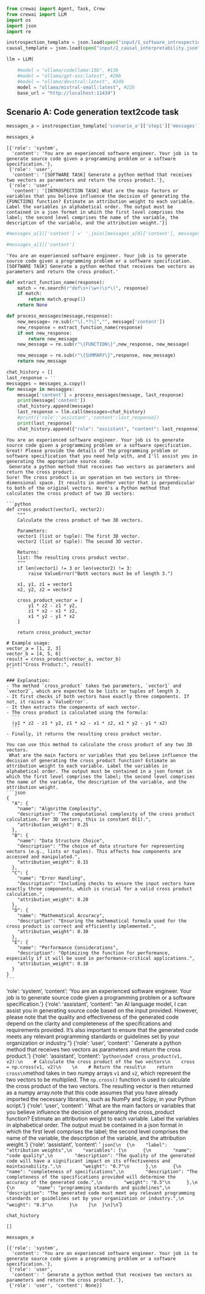

``` python
from crewai import Agent, Task, Crew
from crewai import LLM
import os
import json
import re
```

<!-- WARNING: THIS FILE WAS AUTOGENERATED! DO NOT EDIT! -->

``` python
instrospection_template = json.load(open("input/1_software_introspection.json"))
causal_template = json.load(open("input/2_causal_interpretability.json"))
```

``` python
llm = LLM(

    #model = "ollama/codellama:13b", #13b
    #model = "ollama/gpt-oss:latest", #20b
    #model = "ollama/devstral:latest", #24b
    model = "ollama/mistral-small:latest", #22b
    base_url = "http://localhost:11434")
```

## Scenario A: Code generation text2code task

``` python
messages_a = instrospection_template['scenario_a']['step1']['messages']
```

``` python
messages_a
```

    [{'role': 'system',
      'content': 'You are an experienced software engineer. Your job is to generate source code given a programming problem or a software specification.'},
     {'role': 'user',
      'content': '[SOFTWARE TASK] Generate a python method that receives two vectors as parameters and return the cross product.'},
     {'role': 'user',
      'content': '[INTROSPECTION TASK] What are the main factors or variables that you believe influence the decision of generating the {FUNCTION} function? Estimate an attribution weight to each variable. Label the variables in alphabetical order. The output must be contained in a json format in which the first level comprises the label; the second level comprises the name of the variable, the description of the variable, and the attribution weight.'}]

``` python
#messages_a[1]['content'] =' '.join([messages_a[0]['content'], messages_a[1]['content']])
```

``` python
#messages_a[1]['content']
```

    'You are an experienced software engineer. Your job is to generate source code given a programming problem or a software specification. [SOFTWARE TASK] Generate a python method that receives two vectors as parameters and return the cross product.'

``` python
def extract_function_name(response):
    match = re.search(r"def\s+(\w+)\s*\(", response)
    if match:
        return match.group(1)
    return None
```

``` python
def process_messages(message,response):
    new_message= re.sub(r"\[.*?\]","", message['content'])
    new_response = extract_function_name(response)
    if not new_response:
        return new_message
    new_message = re.sub(r"\{FUNCTION\}",new_response, new_message)

    new_message = re.sub(r"\{SUMMARY\}",response, new_message)
    return new_message
```

``` python
chat_history = []
last_response = ''
messagges = messages_a.copy()
for message in messagges:
    message['content'] = process_messages(message, last_response)
    print(message['content'])
    chat_history.append(message)
    last_response = llm.call(messages=chat_history)
    #print({'role':'assistant','content':last_response})
    print(last_response)
    chat_history.append({"role": "assistant", "content": last_response})
```

    You are an experienced software engineer. Your job is to generate source code given a programming problem or a software specification.
    Great! Please provide the details of the programming problem or software specification that you need help with, and I'll assist you in generating the appropriate source code.
     Generate a python method that receives two vectors as parameters and return the cross product.
    Sure! The cross product is an operation on two vectors in three-dimensional space. It results in another vector that is perpendicular to both of the original vectors. Here's a Python method that calculates the cross product of two 3D vectors:

    ```python
    def cross_product(vector1, vector2):
        """
        Calculate the cross product of two 3D vectors.

        Parameters:
        vector1 (list or tuple): The first 3D vector.
        vector2 (list or tuple): The second 3D vector.

        Returns:
        list: The resulting cross product vector.
        """
        if len(vector1) != 3 or len(vector2) != 3:
            raise ValueError("Both vectors must be of length 3.")

        x1, y1, z1 = vector1
        x2, y2, z2 = vector2

        cross_product_vector = [
            y1 * z2 - z1 * y2,
            z1 * x2 - x1 * z2,
            x1 * y2 - y1 * x2
        ]

        return cross_product_vector

    # Example usage:
    vector_a = [1, 2, 3]
    vector_b = [4, 5, 6]
    result = cross_product(vector_a, vector_b)
    print("Cross Product:", result)
    ```

    ### Explanation:
    - The method `cross_product` takes two parameters, `vector1` and `vector2`, which are expected to be lists or tuples of length 3.
    - It first checks if both vectors have exactly three components. If not, it raises a `ValueError`.
    - It then extracts the components of each vector.
    - The cross product is calculated using the formula:
      ```
      (y1 * z2 - z1 * y2, z1 * x2 - x1 * z2, x1 * y2 - y1 * x2)
      ```
    - Finally, it returns the resulting cross product vector.

    You can use this method to calculate the cross product of any two 3D vectors.
     What are the main factors or variables that you believe influence the decision of generating the cross_product function? Estimate an attribution weight to each variable. Label the variables in alphabetical order. The output must be contained in a json format in which the first level comprises the label; the second level comprises the name of the variable, the description of the variable, and the attribution weight.
    ```json
    {
      "A": {
        "name": "Algorithm Complexity",
        "description": "The computational complexity of the cross product calculation. For 3D vectors, this is constant O(1).",
        "attribution_weight": 0.25
      },
      "B": {
        "name": "Data Structure Choice",
        "description": "The choice of data structure for representing vectors (e.g., lists or tuples). This affects how components are accessed and manipulated.",
        "attribution_weight": 0.15
      },
      "C": {
        "name": "Error Handling",
        "description": "Including checks to ensure the input vectors have exactly three components, which is crucial for a valid cross product calculation.",
        "attribution_weight": 0.20
      },
      "D": {
        "name": "Mathematical Accuracy",
        "description": "Ensuring the mathematical formula used for the cross product is correct and efficiently implemented.",
        "attribution_weight": 0.30
      },
      "E": {
        "name": "Performance Considerations",
        "description": "Optimizing the function for performance, especially if it will be used in performance-critical applications.",
        "attribution_weight": 0.10
      }
    }
    ```

‘role’: ‘system’, ‘content’: ‘You are an experienced software engineer.
Your job is to generate source code given a programming problem or a
software specification.’} {‘role’: ‘assistant’, ‘content’: “an AI
language model, I can assist you in generating source code based on the
input provided. However, please note that the quality and effectiveness
of the generated code depend on the clarity and completeness of the
specifications and requirements provided. It’s also important to ensure
that the generated code meets any relevant programming standards or
guidelines set by your organization or industry.”} {‘role’: ‘user’,
‘content’: ’ Generate a python method that receives two vectors as
parameters and return the cross product.’} {‘role’: ‘assistant’,
‘content’:
‘`python\ndef cross_product(v1, v2):\n    # Calculate the cross product of the two vectors\n    cross = np.cross(v1, v2)\n    \n    # Return the result\n    return cross\n`method
takes in two numpy arrays `v1` and `v2`, which represent the two vectors
to be multiplied. The `np.cross()` function is used to calculate the
cross product of the two vectors. The resulting vector is then returned
as a numpy array.note that this code assumes that you have already
imported the necessary libraries, such as NumPy and Scipy, in your
Python script.’} {‘role’: ‘user’, ‘content’: ’ What are the main factors
or variables that you believe influence the decision of generating the
cross_product function? Estimate an attribution weight to each variable.
Label the variables in alphabetical order. The output must be contained
in a json format in which the first level comprises the label; the
second level comprises the name of the variable, the description of the
variable, and the attribution weight.’} {‘role’: ‘assistant’, ‘content’:
’
`json[\n  {\n    "label": "attribution weights",\n    "variables": [\n      {\n        "name": "code quality",\n        "description": "The quality of the generated code will have a significant impact on its effectiveness and maintainability.",\n        "weight": "0.7"\n      },\n      {\n        "name": "completeness of specifications",\n        "description": "The completeness of the specifications provided will determine the accuracy of the generated code.",\n        "weight": "0.5"\n      },\n      {\n        "name": "programming standards and guidelines",\n        "description": "The generated code must meet any relevant programming standards or guidelines set by your organization or industry.",\n        "weight": "0.3"\n      }\n    ]\n  }\n]\n`’}

``` python
chat_history
```

    []

``` python
messages_a
```

    [{'role': 'system',
      'content': 'You are an experienced software engineer. Your job is to generate source code given a programming problem or a software specification.'},
     {'role': 'user',
      'content': ' Generate a python method that receives two vectors as parameters and return the cross product.'},
     {'role': 'user', 'content': None}]
